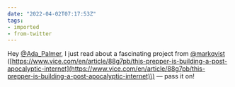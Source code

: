 ```yaml
---
date: "2022-04-02T07:17:53Z"
tags:
- imported
- from-twitter
---
```

Hey [@Ada_Palmer](https://twitter.com/Ada_Palmer), I just read about a fascinating project from [@markqvist](https://twitter.com/markqvist) \([https://www.vice.com/en/article/88g7pb/this-prepper-is-building-a-post-apocalyptic-internet](https://www.vice.com/en/article/88g7pb/this-prepper-is-building-a-post-apocalyptic-internet)\) — pass it on\!
